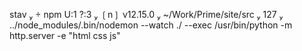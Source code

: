  stav   npm U:1 ?:3  ❲n❳ v12.15.0  ~/Work/Prime/site/src  127  ../node_modules/.bin/nodemon --watch ./ --exec /usr/bin/python -m http.server -e "html css js"
